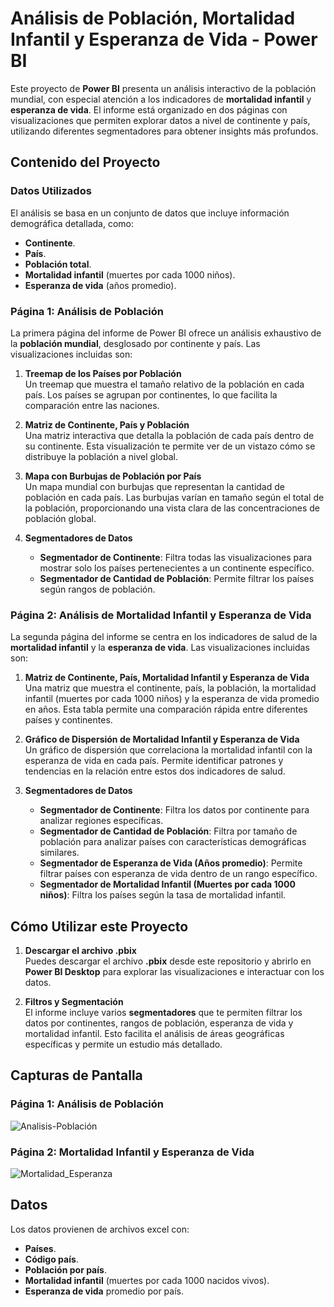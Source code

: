 # Análisis de Población, Mortalidad Infantil y Esperanza de Vida - Power BI

Este proyecto de **Power BI** presenta un análisis interactivo de la población mundial, con especial atención a los indicadores de **mortalidad infantil** y **esperanza de vida**. El informe está organizado en dos páginas con visualizaciones que permiten explorar datos a nivel de continente y país, utilizando diferentes segmentadores para obtener insights más profundos.

## Contenido del Proyecto

### Datos Utilizados
El análisis se basa en un conjunto de datos que incluye información demográfica detallada, como:
- **Continente**.
- **País**.
- **Población total**.
- **Mortalidad infantil** (muertes por cada 1000 niños).
- **Esperanza de vida** (años promedio).

### Página 1: Análisis de Población
La primera página del informe de Power BI ofrece un análisis exhaustivo de la **población mundial**, desglosado por continente y país. Las visualizaciones incluidas son:

1. **Treemap de los Países por Población**  
   Un treemap que muestra el tamaño relativo de la población en cada país. Los países se agrupan por continentes, lo que facilita la comparación entre las naciones.

2. **Matriz de Continente, País y Población**  
   Una matriz interactiva que detalla la población de cada país dentro de su continente. Esta visualización te permite ver de un vistazo cómo se distribuye la población a nivel global.

3. **Mapa con Burbujas de Población por País**  
   Un mapa mundial con burbujas que representan la cantidad de población en cada país. Las burbujas varían en tamaño según el total de la población, proporcionando una vista clara de las concentraciones de población global.

4. **Segmentadores de Datos**  
   - **Segmentador de Continente**: Filtra todas las visualizaciones para mostrar solo los países pertenecientes a un continente específico.
   - **Segmentador de Cantidad de Población**: Permite filtrar los países según rangos de población.

### Página 2: Análisis de Mortalidad Infantil y Esperanza de Vida
La segunda página del informe se centra en los indicadores de salud de la **mortalidad infantil** y la **esperanza de vida**. Las visualizaciones incluidas son:

1. **Matriz de Continente, País, Mortalidad Infantil y Esperanza de Vida**  
   Una matriz que muestra el continente, país, la población, la mortalidad infantil (muertes por cada 1000 niños) y la esperanza de vida promedio en años. Esta tabla permite una comparación rápida entre diferentes países y continentes.

2. **Gráfico de Dispersión de Mortalidad Infantil y Esperanza de Vida**  
   Un gráfico de dispersión que correlaciona la mortalidad infantil con la esperanza de vida en cada país. Permite identificar patrones y tendencias en la relación entre estos dos indicadores de salud.

3. **Segmentadores de Datos**  
   - **Segmentador de Continente**: Filtra los datos por continente para analizar regiones específicas.
   - **Segmentador de Cantidad de Población**: Filtra por tamaño de población para analizar países con características demográficas similares.
   - **Segmentador de Esperanza de Vida (Años promedio)**: Permite filtrar países con esperanza de vida dentro de un rango específico.
   - **Segmentador de Mortalidad Infantil (Muertes por cada 1000 niños)**: Filtra los países según la tasa de mortalidad infantil.

## Cómo Utilizar este Proyecto
1. **Descargar el archivo .pbix**  
   Puedes descargar el archivo **.pbix** desde este repositorio y abrirlo en **Power BI Desktop** para explorar las visualizaciones e interactuar con los datos.

2. **Filtros y Segmentación**  
   El informe incluye varios **segmentadores** que te permiten filtrar los datos por continentes, rangos de población, esperanza de vida y mortalidad infantil. Esto facilita el análisis de áreas geográficas específicas y permite un estudio más detallado.

## Capturas de Pantalla

### Página 1: Análisis de Población
![Analisis-Población](https://github.com/user-attachments/assets/00f2d365-61ba-439f-a69f-d3dc39e6e1e2)


### Página 2: Mortalidad Infantil y Esperanza de Vida
![Mortalidad_Esperanza](https://github.com/user-attachments/assets/2e4bd1f7-11b0-4a5f-8cb5-6f48842f99d2)


## Datos
Los datos provienen de archivos excel con: 
- **Países**.
- **Código país**.
- **Población por país**.
- **Mortalidad infantil** (muertes por cada 1000 nacidos vivos).
- **Esperanza de vida** promedio por país.
